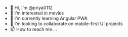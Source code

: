 - 👋 Hi, I’m @priya0112
- 👀 I’m interested in movies
- 🌱 I’m currently learning Angular PWA
- 💞️ I’m looking to collaborate on mobile-first UI projects
- 📫 How to reach me ...

<!---
priya0112/priya0112 is a ✨ special ✨ repository because its `README.md` (this file) appears on your GitHub profile.
You can click the Preview link to take a look at your changes.
--->
